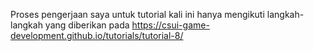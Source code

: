 Proses pengerjaan saya untuk tutorial kali ini hanya mengikuti langkah-langkah yang diberikan pada https://csui-game-development.github.io/tutorials/tutorial-8/
